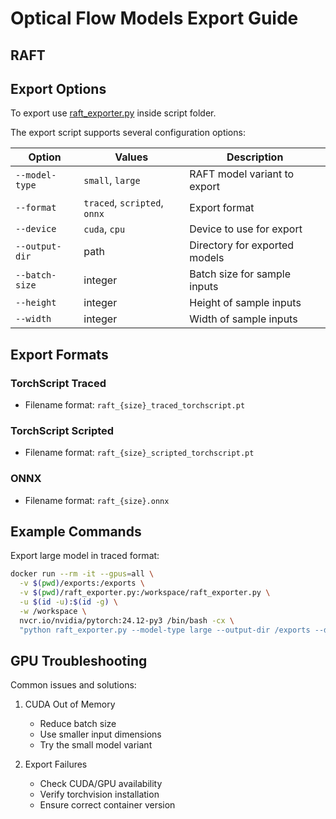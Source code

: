 # Optical Flow Models Export Guide

## RAFT
## Export Options
To export use [raft_exporter.py](deploy/optical_flow/raft_exporter.py)  inside script folder.  

The export script supports several configuration options:

| Option | Values | Description |
|--------|---------|-------------|
| `--model-type` | `small`, `large` | RAFT model variant to export |
| `--format` | `traced`, `scripted`, `onnx` | Export format |
| `--device` | `cuda`, `cpu` | Device to use for export |
| `--output-dir` | path | Directory for exported models |
| `--batch-size` | integer | Batch size for sample inputs |
| `--height` | integer | Height of sample inputs |
| `--width` | integer | Width of sample inputs |

## Export Formats
### TorchScript Traced
- Filename format: `raft_{size}_traced_torchscript.pt`

### TorchScript Scripted
- Filename format: `raft_{size}_scripted_torchscript.pt`

### ONNX
- Filename format: `raft_{size}.onnx`

## Example Commands

Export large model in traced format:
```bash
docker run --rm -it --gpus=all \
  -v $(pwd)/exports:/exports \
  -v $(pwd)/raft_exporter.py:/workspace/raft_exporter.py \
  -u $(id -u):$(id -g) \
  -w /workspace \
  nvcr.io/nvidia/pytorch:24.12-py3 /bin/bash -cx \
  "python raft_exporter.py --model-type large --output-dir /exports --device cuda --format traced"
```

## GPU Troubleshooting
Common issues and solutions:
1. CUDA Out of Memory
   - Reduce batch size
   - Use smaller input dimensions
   - Try the small model variant

2. Export Failures
   - Check CUDA/GPU availability
   - Verify torchvision installation
   - Ensure correct container version
